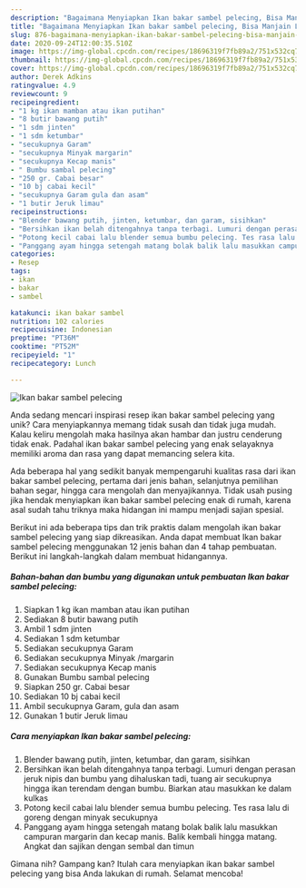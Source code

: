 ```yaml
---
description: "Bagaimana Menyiapkan Ikan bakar sambel pelecing, Bisa Manjain Lidah"
title: "Bagaimana Menyiapkan Ikan bakar sambel pelecing, Bisa Manjain Lidah"
slug: 876-bagaimana-menyiapkan-ikan-bakar-sambel-pelecing-bisa-manjain-lidah
date: 2020-09-24T12:00:35.510Z
image: https://img-global.cpcdn.com/recipes/18696319f7fb89a2/751x532cq70/ikan-bakar-sambel-pelecing-foto-resep-utama.jpg
thumbnail: https://img-global.cpcdn.com/recipes/18696319f7fb89a2/751x532cq70/ikan-bakar-sambel-pelecing-foto-resep-utama.jpg
cover: https://img-global.cpcdn.com/recipes/18696319f7fb89a2/751x532cq70/ikan-bakar-sambel-pelecing-foto-resep-utama.jpg
author: Derek Adkins
ratingvalue: 4.9
reviewcount: 9
recipeingredient:
- "1 kg ikan mamban atau ikan putihan"
- "8 butir bawang putih"
- "1 sdm jinten"
- "1 sdm ketumbar"
- "secukupnya Garam"
- "secukupnya Minyak margarin"
- "secukupnya Kecap manis"
- " Bumbu sambal pelecing"
- "250 gr. Cabai besar"
- "10 bj cabai kecil"
- "secukupnya Garam gula dan asam"
- "1 butir Jeruk limau"
recipeinstructions:
- "Blender bawang putih, jinten, ketumbar, dan garam, sisihkan"
- "Bersihkan ikan belah ditengahnya tanpa terbagi. Lumuri dengan perasan jeruk nipis dan bumbu yang dihaluskan tadi, tuang air secukupnya hingga ikan terendam dengan bumbu. Biarkan atau masukkan ke dalam kulkas"
- "Potong kecil cabai lalu blender semua bumbu pelecing. Tes rasa lalu di goreng dengan minyak secukupnya"
- "Panggang ayam hingga setengah matang bolak balik lalu masukkan campuran margarin dan kecap manis. Balik kembali hingga matang. Angkat dan sajikan dengan sembal dan timun"
categories:
- Resep
tags:
- ikan
- bakar
- sambel

katakunci: ikan bakar sambel 
nutrition: 102 calories
recipecuisine: Indonesian
preptime: "PT36M"
cooktime: "PT52M"
recipeyield: "1"
recipecategory: Lunch

---
```



![Ikan bakar sambel pelecing](https://img-global.cpcdn.com/recipes/18696319f7fb89a2/751x532cq70/ikan-bakar-sambel-pelecing-foto-resep-utama.jpg)

Anda sedang mencari inspirasi resep ikan bakar sambel pelecing yang unik? Cara menyiapkannya memang tidak susah dan tidak juga mudah. Kalau keliru mengolah maka hasilnya akan hambar dan justru cenderung tidak enak. Padahal ikan bakar sambel pelecing yang enak selayaknya memiliki aroma dan rasa yang dapat memancing selera kita.

Ada beberapa hal yang sedikit banyak mempengaruhi kualitas rasa dari ikan bakar sambel pelecing, pertama dari jenis bahan, selanjutnya pemilihan bahan segar, hingga cara mengolah dan menyajikannya. Tidak usah pusing jika hendak menyiapkan ikan bakar sambel pelecing enak di rumah, karena asal sudah tahu triknya maka hidangan ini mampu menjadi sajian spesial.




Berikut ini ada beberapa tips dan trik praktis dalam mengolah ikan bakar sambel pelecing yang siap dikreasikan. Anda dapat membuat Ikan bakar sambel pelecing menggunakan 12 jenis bahan dan 4 tahap pembuatan. Berikut ini langkah-langkah dalam membuat hidangannya.

<!--inarticleads1-->

##### Bahan-bahan dan bumbu yang digunakan untuk pembuatan Ikan bakar sambel pelecing:

1. Siapkan 1 kg ikan mamban atau ikan putihan
1. Sediakan 8 butir bawang putih
1. Ambil 1 sdm jinten
1. Sediakan 1 sdm ketumbar
1. Sediakan secukupnya Garam
1. Sediakan secukupnya Minyak /margarin
1. Sediakan secukupnya Kecap manis
1. Gunakan  Bumbu sambal pelecing
1. Siapkan 250 gr. Cabai besar
1. Sediakan 10 bj cabai kecil
1. Ambil secukupnya Garam, gula dan asam
1. Gunakan 1 butir Jeruk limau




<!--inarticleads2-->

##### Cara menyiapkan Ikan bakar sambel pelecing:

1. Blender bawang putih, jinten, ketumbar, dan garam, sisihkan
1. Bersihkan ikan belah ditengahnya tanpa terbagi. Lumuri dengan perasan jeruk nipis dan bumbu yang dihaluskan tadi, tuang air secukupnya hingga ikan terendam dengan bumbu. Biarkan atau masukkan ke dalam kulkas
1. Potong kecil cabai lalu blender semua bumbu pelecing. Tes rasa lalu di goreng dengan minyak secukupnya
1. Panggang ayam hingga setengah matang bolak balik lalu masukkan campuran margarin dan kecap manis. Balik kembali hingga matang. Angkat dan sajikan dengan sembal dan timun




Gimana nih? Gampang kan? Itulah cara menyiapkan ikan bakar sambel pelecing yang bisa Anda lakukan di rumah. Selamat mencoba!
